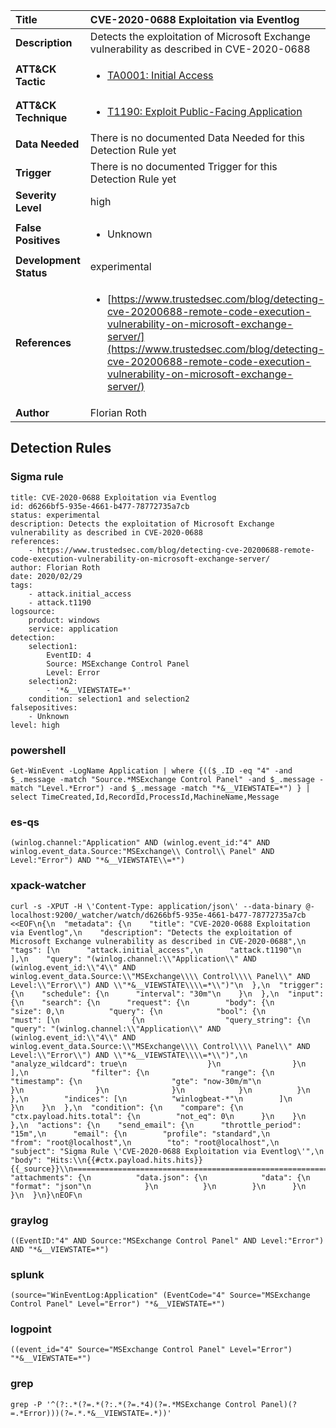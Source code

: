| Title                    | CVE-2020-0688 Exploitation via Eventlog       |
|:-------------------------|:------------------|
| **Description**          | Detects the exploitation of Microsoft Exchange vulnerability as described in CVE-2020-0688 |
| **ATT&amp;CK Tactic**    |  <ul><li>[TA0001: Initial Access](https://attack.mitre.org/tactics/TA0001)</li></ul>  |
| **ATT&amp;CK Technique** | <ul><li>[T1190: Exploit Public-Facing Application](https://attack.mitre.org/techniques/T1190)</li></ul>  |
| **Data Needed**          |  There is no documented Data Needed for this Detection Rule yet  |
| **Trigger**              |  There is no documented Trigger for this Detection Rule yet  |
| **Severity Level**       | high |
| **False Positives**      | <ul><li>Unknown</li></ul>  |
| **Development Status**   | experimental |
| **References**           | <ul><li>[https://www.trustedsec.com/blog/detecting-cve-20200688-remote-code-execution-vulnerability-on-microsoft-exchange-server/](https://www.trustedsec.com/blog/detecting-cve-20200688-remote-code-execution-vulnerability-on-microsoft-exchange-server/)</li></ul>  |
| **Author**               | Florian Roth |


## Detection Rules

### Sigma rule

```
title: CVE-2020-0688 Exploitation via Eventlog
id: d6266bf5-935e-4661-b477-78772735a7cb
status: experimental
description: Detects the exploitation of Microsoft Exchange vulnerability as described in CVE-2020-0688 
references:
    - https://www.trustedsec.com/blog/detecting-cve-20200688-remote-code-execution-vulnerability-on-microsoft-exchange-server/
author: Florian Roth
date: 2020/02/29
tags:
    - attack.initial_access
    - attack.t1190
logsource:
    product: windows
    service: application
detection:
    selection1:
        EventID: 4
        Source: MSExchange Control Panel
        Level: Error
    selection2:
        - '*&__VIEWSTATE=*'
    condition: selection1 and selection2
falsepositives:
    - Unknown
level: high

```





### powershell
    
```
Get-WinEvent -LogName Application | where {(($_.ID -eq "4" -and $_.message -match "Source.*MSExchange Control Panel" -and $_.message -match "Level.*Error") -and $_.message -match "*&__VIEWSTATE=*") } | select TimeCreated,Id,RecordId,ProcessId,MachineName,Message
```


### es-qs
    
```
(winlog.channel:"Application" AND (winlog.event_id:"4" AND winlog.event_data.Source:"MSExchange\\ Control\\ Panel" AND Level:"Error") AND "*&__VIEWSTATE\\=*")
```


### xpack-watcher
    
```
curl -s -XPUT -H \'Content-Type: application/json\' --data-binary @- localhost:9200/_watcher/watch/d6266bf5-935e-4661-b477-78772735a7cb <<EOF\n{\n  "metadata": {\n    "title": "CVE-2020-0688 Exploitation via Eventlog",\n    "description": "Detects the exploitation of Microsoft Exchange vulnerability as described in CVE-2020-0688",\n    "tags": [\n      "attack.initial_access",\n      "attack.t1190"\n    ],\n    "query": "(winlog.channel:\\"Application\\" AND (winlog.event_id:\\"4\\" AND winlog.event_data.Source:\\"MSExchange\\\\ Control\\\\ Panel\\" AND Level:\\"Error\\") AND \\"*&__VIEWSTATE\\\\=*\\")"\n  },\n  "trigger": {\n    "schedule": {\n      "interval": "30m"\n    }\n  },\n  "input": {\n    "search": {\n      "request": {\n        "body": {\n          "size": 0,\n          "query": {\n            "bool": {\n              "must": [\n                {\n                  "query_string": {\n                    "query": "(winlog.channel:\\"Application\\" AND (winlog.event_id:\\"4\\" AND winlog.event_data.Source:\\"MSExchange\\\\ Control\\\\ Panel\\" AND Level:\\"Error\\") AND \\"*&__VIEWSTATE\\\\=*\\")",\n                    "analyze_wildcard": true\n                  }\n                }\n              ],\n              "filter": {\n                "range": {\n                  "timestamp": {\n                    "gte": "now-30m/m"\n                  }\n                }\n              }\n            }\n          }\n        },\n        "indices": [\n          "winlogbeat-*"\n        ]\n      }\n    }\n  },\n  "condition": {\n    "compare": {\n      "ctx.payload.hits.total": {\n        "not_eq": 0\n      }\n    }\n  },\n  "actions": {\n    "send_email": {\n      "throttle_period": "15m",\n      "email": {\n        "profile": "standard",\n        "from": "root@localhost",\n        "to": "root@localhost",\n        "subject": "Sigma Rule \'CVE-2020-0688 Exploitation via Eventlog\'",\n        "body": "Hits:\\n{{#ctx.payload.hits.hits}}{{_source}}\\n================================================================================\\n{{/ctx.payload.hits.hits}}",\n        "attachments": {\n          "data.json": {\n            "data": {\n              "format": "json"\n            }\n          }\n        }\n      }\n    }\n  }\n}\nEOF\n
```


### graylog
    
```
((EventID:"4" AND Source:"MSExchange Control Panel" AND Level:"Error") AND "*&__VIEWSTATE=*")
```


### splunk
    
```
(source="WinEventLog:Application" (EventCode="4" Source="MSExchange Control Panel" Level="Error") "*&__VIEWSTATE=*")
```


### logpoint
    
```
((event_id="4" Source="MSExchange Control Panel" Level="Error") "*&__VIEWSTATE=*")
```


### grep
    
```
grep -P '^(?:.*(?=.*(?:.*(?=.*4)(?=.*MSExchange Control Panel)(?=.*Error)))(?=.*.*&__VIEWSTATE=.*))'
```



